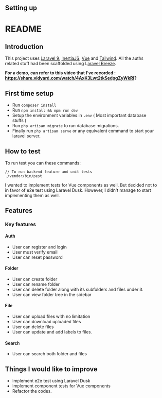 ## Setting up

# README

## Introduction

This project uses [Laravel 9](https://laravel.com/docs/8.x), [InertiaJS](https://inertiajs.com/), [Vue](https://vuejs.org/) and [Tailwind](https://tailwindcss.com/). All the auths related stuff had been scaffolded using L[aravel Breeze](https://laravel.com/docs/8.x/starter-kits#laravel-breeze).

**For a demo, can refer to this video that I've recorded : https://share.vidyard.com/watch/4AxK3Lwt2tkSedpgZyWkRi?**

## First time setup

- Run `composer install`
- Run `npm install && npm run dev`
- Setup the environment variables in `.env` ( Most important database stuffs )
- Run `php artisan migrate` to run database migrations.
- Finally run `php artisan serve` or any equivalent command to start your laravel server.

## How to test

To run test you can these commands:

```
// To run backend feature and unit tests
./vendor/bin/pest
```

I wanted to implement tests for Vue components as well. But decided not to in favor of e2e test using Laravel Dusk. However, I didn't manage to start implementing them as well.

## Features

### Key features

#### Auth

- User can register and login
- User must verify email
- User can reset password

#### Folder

- User can create folder
- User can rename folder
- User can delete folder along with its subfolders and files under it.
- User can view folder tree in the sidebar

#### File

- User can upload files with no limitation
- User can download uploaded files
- User can delete files
- User can update and add labels to files.

#### Search

- User can search both folder and files

## Things I would like to improve

- Implement e2e test using Laravel Dusk
- Implement component tests for Vue components
- Refactor the codes.
